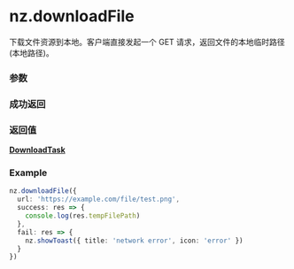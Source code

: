 # nz.downloadFile

下载文件资源到本地。客户端直接发起一个 GET 请求，返回文件的本地临时路径 (本地路径)。

### 参数

<Props :data="props" options />

### 成功返回

<Results :data="results" />

### 返回值

**[DownloadTask](./DownloadTask.md)**

### Example

```ts
nz.downloadFile({
  url: 'https://example.com/file/test.png',
  success: res => {
    console.log(res.tempFilePath)
  },
  fail: res => {
    nz.showToast({ title: 'network error', icon: 'error' })
  }
})
```

<script setup>
const props = [
    {
        name: "url", 
        type: "string",
        default: "",
        required: true, 
        desc: "下载资源的 ur", 
        version: "0.1.0"
    },
    {
        name: "header", 
        type: "Object",
        default: "",
        required: false, 
        desc: "HTTP 请求的 Header，Header 中不能设置 Referer", 
        version: "0.1.0"
    },
    {
        name: "timeout", 
        type: "number",
        default: "60000",
        required: false, 
        desc: "超时时间，单位为毫秒", 
        version: "0.1.0"
    },
    {
        name: "filePath", 
        type: "string",
        default: "",
        required: false, 
        desc: "指定文件下载后存储的路径 (本地路径)", 
        version: "0.1.0",
    },
]

const results = [
  {
    name: 'tempFilePath',
    type: 'string',
    desc: "临时文件路径 (本地路径)。没传入 filePath 指定文件存储路径时会返回，下载后的文件会存储到一个临时文件",
    version: '0.1.0',
  },
  {
    name: 'filePath',
    type: 'string',
    desc: "用户文件路径 (本地路径)。传入 filePath 时会返回，跟传入的 filePath 一致",
    version: '0.1.0',
  },
  {
    name: 'statusCode',
    type: 'number',
    desc: "开发者服务器返回的 HTTP 状态码",
    version: '0.1.0',
  },
]
</script>
